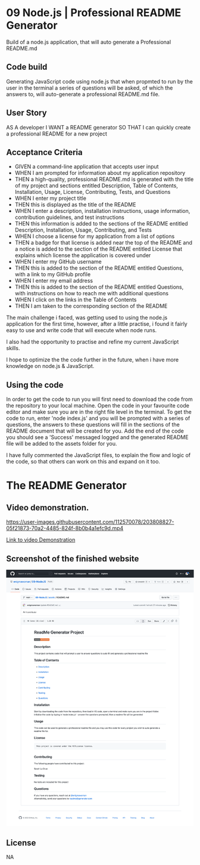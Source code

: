 # 09 Node.js | Professional README Generator

Build of a node.js application, that will auto generate a Professional README.md

## Code build

Generating JavaScript code using node.js that when propmted to run by the user in the terminal a series of questions will be asked, of which the answers to, will auto-generate a professional README.md file.

## User Story

AS A developer
I WANT a README generator
SO THAT I can quickly create a professional README for a new project

## Acceptance Criteria

* GIVEN a command-line application that accepts user input
* WHEN I am prompted for information about my application repository
* THEN a high-quality, professional README.md is generated with the title of my project and sections entitled Description, Table of Contents, Installation, Usage, License, Contributing, Tests, and Questions
* WHEN I enter my project title
* THEN this is displayed as the title of the README
* WHEN I enter a description, installation instructions, usage information, contribution guidelines, and test instructions
* THEN this information is added to the sections of the README entitled Description, Installation, Usage, Contributing, and Tests
* WHEN I choose a license for my application from a list of options
* THEN a badge for that license is added near the top of the README and a notice is added to the section of the README entitled License that explains which license the application is covered under
* WHEN I enter my GitHub username
* THEN this is added to the section of the README entitled Questions, with a link to my GitHub profile
* WHEN I enter my email address
* THEN this is added to the section of the README entitled Questions, with instructions on how to reach me with additional questions
* WHEN I click on the links in the Table of Contents
* THEN I am taken to the corresponding section of the README


The main challenge i faced, was getting used to using the node.js application for the first time, however, after a little practise, i found it fairly easy to use and write code that will execute when node runs. 

I also had the opportunity to practise and refine my current JavaScript skills.

I hope to optimize the the code further in the future, when i have more knowledge on node.js & JavaScript.

## Using the code

In order to get the code to run you will first need to download the code from the repository to your local machine. Open the code in your favourite code editor and make sure you are in the right file level in the terminal. To get the code to run, enter 'node index.js' and you will be prompted with a series of questions, the answers to these questions will fill in the sections of the README document that will be created for you. Add the end of the code you should see a 'Success' messaged logged and the generated README file will be added to the assets folder for you.

I have fully commented the JavaScript files, to explain the flow and logic of the code, so that others can work on this and expand on it too.

# The README Generator

## Video demonstration.



https://user-images.githubusercontent.com/112570078/203808827-05f21873-70a2-4485-824f-8b0b4a1efc9d.mp4



<a href="https://drive.google.com/file/d/1KbGmUSngkqi71Cl4GAhzy1XBI3pkAw_6/view">Link to video Demonstration</a>

## Screenshot of the finished website 

![Screenshot of Example ReadMe generated by the code](./assets/images/screenshot.png)


## License

NA

